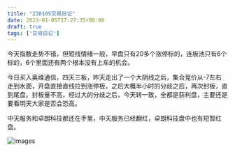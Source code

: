 ```yaml
---
title: "230105交易日记"
date: 2023-01-05T17:27:35+08:00
draft: true
tags: ['交易日记']
---
```


今天指数走势不错，但短线情绪一般，早盘只有20多个涨停标的，连板池只有6个标的，6个里面还有两个根本没有上车的机会。

今日买入奥维通信，四天三板，昨天走出了一个大阴线之后，集合竞价从-7左右走到水面，开盘直接直线拉到涨停板，之后大概半小时的分歧之后，再次封板，直到尾盘。封板量不高，经过大的分歧之后，今天转一致，全都是获利盘，主要还是要看明天大家是否会恐高。

中天服务和卓朗科技都还在手里，中天服务已经翻红，卓朗科技盘中也有短暂红盘。

![images](/images/230105/IMG_10FCBE1BAC69-1.jpeg)
